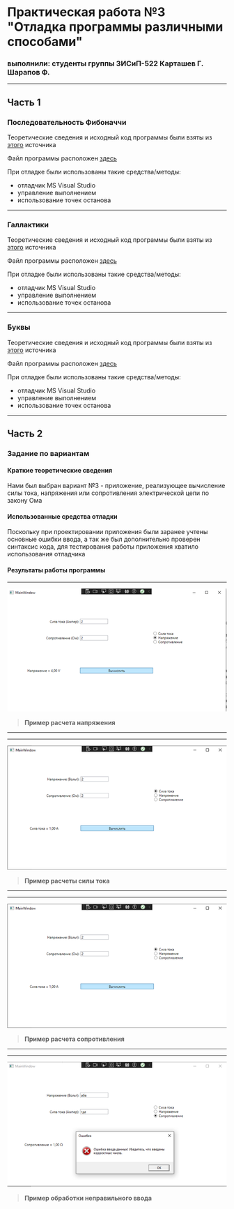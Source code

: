 # Практическая работа №3 "Отладка программы различными способами"
### выполнили: студенты группы 3ИСиП-522 Карташев Г. Шарапов Ф.
---
## Часть 1
### Последовательность Фибоначчи
Теоретические сведения и исходный код программы были взяты из [этого](https://learn.microsoft.com/ru-ru/training/modules/dotnet-) источника

Файл программы расположен [здесь](PR3part1/fibon)

При отладке были использованы такие средства/методы:
- отладчик MS Visual Studio
- управление выполнением
- использование точек останова
---
### Галлактики
Теоретические сведения и исходный код программы были взяты из [этого](https://learn.microsoft.com/ru-ru/training/modules/dotnet-) источника

Файл программы расположен [здесь](https://github.com/sup0rt/PiT_PR1_1_Kartashev/blob/master/galaxies/galaxies.sln)

При отладке были использованы такие средства/методы:
- отладчик MS Visual Studio
- управление выполнением
- использование точек останова
---
### Буквы
Теоретические сведения и исходный код программы были взяты из [этого](https://learn.microsoft.com/ru-ru/training/modules/dotnet-) источника

Файл программы расположен [здесь](letters/letters.sln)

При отладке были использованы такие средства/методы:
- отладчик MS Visual Studio
- управление выполнением
- использование точек останова
---
## Часть 2
### Задание по вариантам
#### Краткие теоретические сведения
Нами был выбран вариант №3 - приложение, реализующее вычисление силы тока, напряжения или сопротивления электрической цепи по закону Ома
#### Использованные средства отладки
Поскольку при проектировании приложения были заранее учтены основные ошибки ввода, а так же был дополнительно проверен синтаксис кода, для тестирования работы приложения хватило использования отладчика
#### Результаты работы программы
---
![тут должна быть картинка того, как оно считает](https://github.com/sup0rt/PiT_PR1_1_Kartashev/blob/master/%D1%81%D0%BA%D1%80%D0%B8%D0%BD%D1%8B/%D0%BD%D0%B0%D0%BF%D1%80%D1%8F%D0%B3%D0%B0.png)
> **Пример расчета напряжения**
---

---
![тут должна быть картинка того, как оно считает](https://github.com/sup0rt/PiT_PR1_1_Kartashev/blob/master/%D1%81%D0%BA%D1%80%D0%B8%D0%BD%D1%8B/%D1%81%D0%B8%D0%BB%D0%B0.png)
> **Пример расчеты силы тока**
---

---
![тут должна быть картинка того, как оно считает](https://github.com/sup0rt/PiT_PR1_1_Kartashev/blob/master/%D1%81%D0%BA%D1%80%D0%B8%D0%BD%D1%8B/%D1%81%D0%B8%D0%BB%D0%B0.png)
> **Пример расчета сопротивления**
---

---
![тут должна быть картинка того, как оно обрабатывает ошибку](https://github.com/sup0rt/PiT_PR1_1_Kartashev/blob/master/%D1%81%D0%BA%D1%80%D0%B8%D0%BD%D1%8B/%D0%BE%D1%88%D0%B8%D0%B1%D0%BA%D0%B0.png)
> **Пример обработки неправильного ввода**
